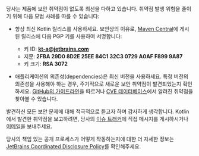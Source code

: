 [//]: # (title: 보안)

당사는 제품에 보안 취약점이 없도록 최선을 다하고 있습니다. 취약점 발생 위험을 줄이기 위해 다음 모범 사례를 따를 수 있습니다:

* 항상 최신 Kotlin 릴리스를 사용하세요. 보안상의 이유로, [Maven Central](https://central.sonatype.com/search?q=g:org.jetbrains.kotlin)에 게시된 릴리스에 다음 PGP 키를 사용하여 서명합니다:

  * 키 ID: **kt-a@jetbrains.com**
  * 지문: **2FBA 29D0 8D2E 25EE 84C1 32C3 0729 A0AF F899 9A87**
  * 키 크기: **RSA 3072**

* 애플리케이션의 의존성(dependencies)은 최신 버전을 사용하세요. 특정 버전의 의존성을 사용해야 하는 경우, 주기적으로 새로운 보안 취약점이 발견되었는지 확인하세요. [GitHub의 가이드라인](https://docs.github.com/en/code-security)을 따르거나 [CVE 데이터베이스](https://cve.mitre.org/cgi-bin/cvekey.cgi?keyword=kotlin)에서 알려진 취약점을 찾아볼 수 있습니다.

발견하신 모든 보안 문제에 대해 적극적으로 듣고자 하며 감사하게 생각합니다. Kotlin에서 발견한 취약점을 보고하려면, 당사의 [이슈 트래커](https://youtrack.jetbrains.com/newIssue?project=KT&c=Type%20Security%20Problem)에 직접 메시지를 게시하시거나 [이메일](mailto:security@jetbrains.org)을 보내주세요.

당사의 책임 있는 공개 프로세스가 어떻게 작동하는지에 대한 더 자세한 정보는 [JetBrains Coordinated Disclosure Policy](https://www.jetbrains.com/legal/docs/terms/coordinated-disclosure/)를 확인해주세요.